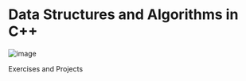 # Data Structures and Algorithms in C++

![image](https://user-images.githubusercontent.com/75048742/214992738-f0646eec-8b38-414a-8a35-a1b733607cd2.jpg)

Exercises and Projects
